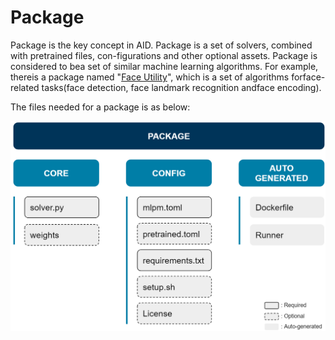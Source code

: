 # Package

Package is the key concept in AID. Package is a set of solvers, combined with pretrained files, con-figurations and other optional assets. Package is considered to bea set of similar machine learning algorithms. For example, thereis a package named "[Face Utility](https://github.com/aidmodels/Face_Utility)", which is a set of algorithms forface-related tasks(face detection, face landmark recognition andface encoding).

The files needed for a package is as below:

![](../../assets/images/docs/package.png)